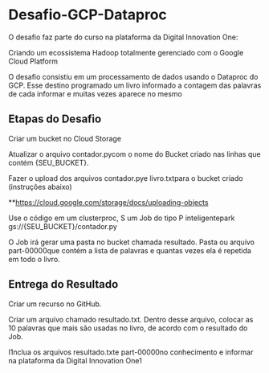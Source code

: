 # Desafio-GCP-Dataproc

O desafio faz parte do curso na plataforma da Digital Innovation One:

Criando um ecossistema Hadoop totalmente gerenciado com o Google Cloud Platform

O desafio consistiu em um processamento de dados usando o Dataproc do GCP. Esse destino programado um livro informado a contagem das palavras de cada informar e muitas vezes aparece no mesmo 

## Etapas  do  Desafio
Criar um bucket no Cloud Storage 

Atualizar o arquivo contador.pycom o nome do Bucket criado nas linhas que contém {SEU_BUCKET}.

Fazer o upload dos arquivos contador.pye livro.txtpara o bucket criado (instruções abaixo)

**https://cloud.google.com/storage/docs/uploading-objects

Use o código em um clusterproc, S um Job do tipo P inteligentepark gs://{SEU_BUCKET}/contador.py

O Job irá gerar uma pasta no bucket chamada resultado. Pasta ou arquivo part-00000que contém a lista de palavras e quantas vezes ela é repetida em todo o livro.

## Entrega  do Resultado
Criar um recurso no GitHub.

Criar um arquivo chamado resultado.txt. Dentro desse arquivo, colocar as 10 palavras que mais são usadas no livro, de acordo com o resultado do Job.

I1nclua os arquivos resultado.txte part-00000no conhecimento e informar na plataforma da Digital Innovation One1
